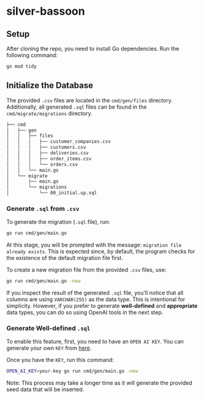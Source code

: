 # silver-bassoon

## Setup

After cloning the repo, you need to install Go dependencies. Run the following command:

```bash
go mod tidy
```

## Initialize the Database

The provided `.csv` files are located in the `cmd/gen/files` directory. Additionally, all generated `.sql` files can be found in the `cmd/migrate/migrations` directory.

```bash
├── cmd
│   ├── gen
│   │   ├── files
│   │   │   ├── customer_companies.csv
│   │   │   ├── customers.csv
│   │   │   ├── deliveries.csv
│   │   │   ├── order_items.csv
│   │   │   └── orders.csv
│   │   └── main.go
│   └── migrate
│       ├── main.go
│       └── migrations
│           └── 00_initial.up.sql
```

### Generate `.sql` from `.csv`

To generate the migration (`.sql` file), run:

```bash
go run cmd/gen/main.go
```

At this stage, you will be prompted with the message: `migration file already exists`. This is expected since, by default, the program checks for the existence of the default migration file first.

To create a new migration file from the provided `.csv` files, use:

```bash
go run cmd/gen/main.go -new
```

If you inspect the result of the generated `.sql` file, you'll notice that all columns are using `VARCHAR(255)` as the data type. This is intentional for simplicity. However, if you prefer to generate **well-defined** and **appropriate** data types, you can do so using OpenAI tools in the next step.

### Generate Well-defined `.sql`

To enable this feature, first, you need to have an `OPEN AI KEY`. You can generate your own `KEY` from [here](https://platform.openai.com/account/api-keys).

Once you have the `KEY`, run this command:

```bash
OPEN_AI_KEY=your-key go run cmd/gen/main.go -new
```

Note: This process may take a longer time as it will generate the provided seed data that will be inserted.
